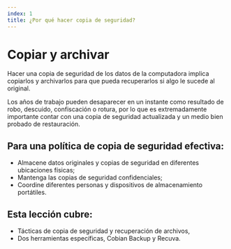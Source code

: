 ```yaml
---
index: 1
title: ¿Por qué hacer copia de seguridad?
---
```

# Copiar y archivar

Hacer una copia de seguridad de los datos de la computadora implica copiarlos y archivarlos para que pueda recuperarlos si algo le sucede al original.

Los años de trabajo pueden desaparecer en un instante como resultado de robo, descuido, confiscación o rotura, por lo que es extremadamente importante contar con una copia de seguridad actualizada y un medio bien probado de restauración.

## Para una política de copia de seguridad efectiva:

*   Almacene datos originales y copias de seguridad en diferentes ubicaciones físicas;
*   Mantenga las copias de seguridad confidenciales;
*   Coordine diferentes personas y dispositivos de almacenamiento portátiles.

## Esta lección cubre:

* Tácticas de copia de seguridad y recuperación de archivos,
* Dos herramientas específicas, Cobian Backup y Recuva.